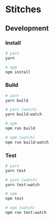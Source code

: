 # Stitches

## Development

### Install

```sh
# yarn
yarn

# npm
npm install
```

### Build

```sh
# yarn
yarn build

# yarn (watch)
yarn build:watch

# npm
npm run build

# npm (watch)
npm run build:watch
```

### Test

```sh
# yarn
yarn test

# yarn (watch)
yarn test:watch

# npm
npm test

# npm (watch)
npm run test:watch
```
